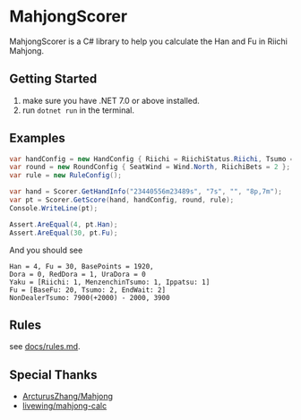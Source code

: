 # MahjongScorer

MahjongScorer is a C# library to help you calculate the Han and Fu in Riichi Mahjong.

## Getting Started

1. make sure you have .NET 7.0 or above installed.
2. run `dotnet run` in the terminal.

## Examples

```csharp
var handConfig = new HandConfig { Riichi = RiichiStatus.Riichi, Tsumo = true, Ippatsu = true };
var round = new RoundConfig { SeatWind = Wind.North, RiichiBets = 2 };
var rule = new RuleConfig();

var hand = Scorer.GetHandInfo("23440556m23489s", "7s", "", "8p,7m");
var pt = Scorer.GetScore(hand, handConfig, round, rule);
Console.WriteLine(pt);

Assert.AreEqual(4, pt.Han);
Assert.AreEqual(30, pt.Fu);
```

And you should see

```
Han = 4, Fu = 30, BasePoints = 1920,
Dora = 0, RedDora = 1, UraDora = 0
Yaku = [Riichi: 1, MenzenchinTsumo: 1, Ippatsu: 1]
Fu = [BaseFu: 20, Tsumo: 2, EndWait: 2]
NonDealerTsumo: 7900(+2000) - 2000, 3900
```

## Rules

see [docs/rules.md](docs/rules.md).

## Special Thanks

- [ArcturusZhang/Mahjong](https://github.com/ArcturusZhang/Mahjong)
- [livewing/mahjong-calc](https://github.com/livewing/mahjong-calc)
